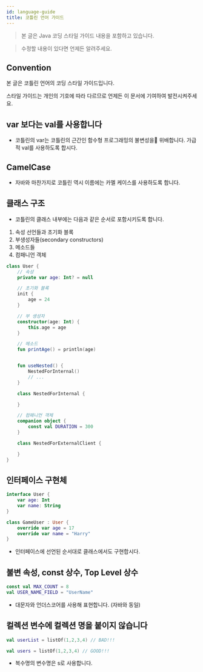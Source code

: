 ```yaml
---
id: language-guide
title: 코틀린 언어 가이드
---
```


> 본 글은 Java 코딩 스타일 가이드 내용을 포함하고 있습니다.

> 수정할 내용이 있다면 언제든 알려주세요.

## Convention

본 글은 코틀린 언어의 코딩 스타일 가이드입니다.

스타일 가이드는 개인의 기호에 따라 다르므로 언제든 이 문서에 기여하여 발전시켜주세요.

## var 보다는 val를 사용합니다

- 코틀린의 var는 코틀린의 근간인 함수형 프로그래밍의 불변성을 위배합니다. 가급적 val를 사용하도록 합시다.

## CamelCase

- 자바와 마찬가지로 코틀린 역시 이름에는 카멜 케이스를 사용하도록 합니다.

## 클래스 구조

- 코틀린의 클래스 내부에는 다음과 같은 순서로 포함시키도록 합니다.

1. 속성 선언들과 초기화 블록
2. 부생성자들(secondary constructors)
3. 메소드들
4. 컴패니언 객체

```kotlin
class User {
    // 속성
    private var age: Int? = null

    // 초기화 블록
    init {
        age = 24
    }

    // 부 생성자
    constructor(age: Int) {
        this.age = age
    }

    // 메소드
    fun printAge() = println(age)


    fun useNested() {
        NestedForInternal()
        // ...
    }

    class NestedForInternal {

    }

    // 컴패니언 객체
    companion object {
        const val DURATION = 300
    }

    class NestedForExternalClient {

    }
}
```

## 인터페이스 구현체

```kotlin
interface User {
    var age: Int
    var name: String
}

class GameUser : User {
    override var age = 17
    override var name = "Harry"
}
```

- 인터페이스에 선언된 순서대로 클래스에서도 구현합시다.

## 불변 속성, const 상수, Top Level 상수

```kotlin
const val MAX_COUNT = 8
val USER_NAME_FIELD = "UserName"
```

- 대문자와 언더스코어를 사용해 표현합니다. (자바와 동일)

## 컬렉션 변수에 컬렉션 명을 붙이지 않습니다

```kotlin
val userList = listOf(1,2,3,4) // BAD!!!

val users = listOf(1,2,3,4) // GOOD!!!
```

- 복수명의 변수명은 s로 사용합니다.
